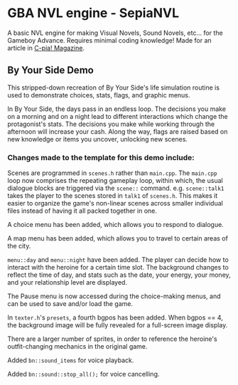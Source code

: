 # GBA NVL engine - SepiaNVL
A basic NVL engine for making Visual Novels, Sound Novels, etc... for the Gameboy Advance.
Requires minimal coding knowledge!
Made for an article in [C-pia! Magazine](https://c-pia.github.io/). 

## By Your Side Demo

This stripped-down recreation of By Your Side's life simulation routine is used to demonstrate choices, stats, flags, and graphic menus.

In By Your Side, the days pass in an endless loop. The decisions you make on a morning and on a night lead to different interactions which change the protagonist's stats. The decisions you make while working through the afternoon will increase your cash. Along the way, flags are raised based on new knowledge or items you uncover, unlocking new scenes.

### Changes made to the template for this demo include:

Scenes are programmed in `scenes.h` rather than `main.cpp`. The `main.cpp` loop now comprises the repeating gameplay loop, within which, the usual dialogue blocks are triggered via the `scene::` command. e.g. `scene::talk1` takes the player to the scenes stored in `talk1` of `scenes.h`. This makes it easier to organize the game's non-linear scenes across smaller individual files instead of having it all packed together in one.

A choice menu has been added, which allows you to respond to dialogue.

A map menu has been added, which allows you to travel to certain areas of the city.

`menu::day` and `menu::night` have been added. The player can decide how to interact with the heroine for a certain time slot. The background changes to reflect the time of day, and stats such as the date, your energy, your money, and your relationship level are displayed.

The Pause menu is now accessed during the choice-making menus, and can be used to save and/or load the game.

In `texter.h`'s `presets`, a fourth bgpos has been added. When bgpos == 4, the background image will be fully revealed for a full-screen image display.

There are a larger number of sprites, in order to reference the heroine's outfit-changing mechanics in the original game.

Added `bn::sound_items` for voice playback.

Added `bn::sound::stop_all();` for voice cancelling.




